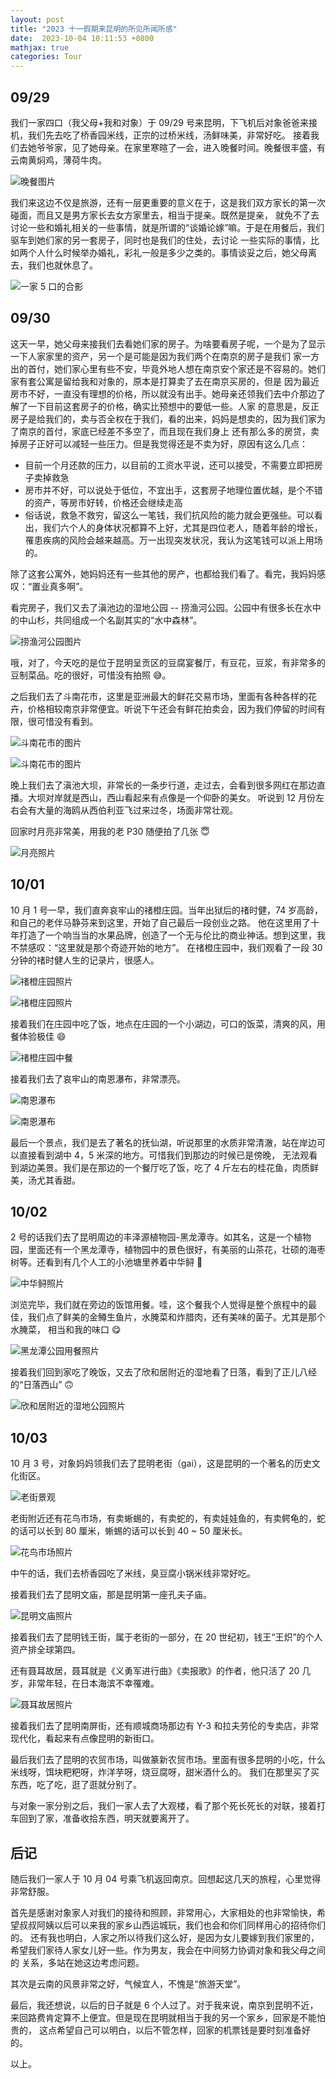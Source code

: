 ```yaml
---
layout: post
title: "2023 十一假期来昆明的所见所闻所感"
date:  2023-10-04 10:11:53 +0800
mathjax: true
categories: Tour
---
```


## 09/29

我们一家四口（我父母+我和对象）于 09/29 号来昆明，下飞机后对象爸爸来接机，我们先去吃了桥香园米线，正宗的过桥米线，汤鲜味美，非常好吃。
接着我们去她爷爷家，见了她母亲。在家里寒暄了一会，进入晚餐时间。晚餐很丰盛，有云南黄焖鸡，薄荷牛肉。

![晚餐图片](/assets/2023_0929_kunming_tour/0929_dinner.png)

我们来这边不仅是旅游，还有一层更重要的意义在于，这是我们双方家长的第一次碰面，而且又是男方家长去女方家里去，相当于提亲。既然是提亲，
就免不了去讨论一些和婚礼相关的一些事情，就是所谓的“谈婚论嫁”嘛。于是在用餐后，我们驱车到她们家的另一套房子，同时也是我们的住处，去讨论
一些实际的事情，比如两个人什么时候举办婚礼，彩礼一般是多少之类的。事情谈妥之后，她父母离去，我们也就休息了。

![一家 5 口的合影](/assets/2023_0929_kunming_tour/0929_five_people.png)

## 09/30

这天一早，她父母来接我们去看她们家的房子。为啥要看房子呢，一个是为了显示一下人家家里的资产，另一个是可能是因为我们两个在南京的房子是我们
家一方出的首付，她们家心里有些不安，毕竟外地人想在南京安个家还是不容易的。她们家有套公寓是留给我和对象的，原本是打算卖了去在南京买房的，但是
因为最近房市不好，一直没有理想的价格，所以就没有出手。她母亲还领我们去中介那边了解了一下目前这套房子的价格，确实比预想中的要低一些。人家
的意思是，反正房子是给我们的，卖与否全权在于我们，看的出来，妈妈是想卖的，因为我们家为了南京的首付，家底已经差不多空了，而且现在我们身上
还有那么多的房贷，卖掉房子正好可以减轻一些压力。但是我觉得还是不卖为好，原因有这么几点：
- 目前一个月还款的压力，以目前的工资水平说，还可以接受，不需要立即把房子卖掉救急
- 房市并不好，可以说处于低位，不宜出手，这套房子地理位置优越，是个不错的资产，等房市好转，价格还会继续走高
- 俗话说，救急不救穷，留这么一笔钱，我们抗风险的能力就会更强些。可以看出，我们六个人的身体状况都算不上好，尤其是四位老人，随着年龄的增长，
罹患疾病的风险会越来越高。万一出现突发状况，我认为这笔钱可以派上用场的。

除了这套公寓外，她妈妈还有一些其他的房产，也都给我们看了。看完，我妈妈感叹：“置业真多啊”。

看完房子，我们又去了滇池边的湿地公园 -- 捞渔河公园。公园中有很多长在水中的中山杉，共同组成一个名副其实的“水中森林”。

![捞渔河公园图片](/assets/2023_0929_kunming_tour/0930_laoyuhe.png)

哦，对了，今天吃的是位于昆明呈贡区的豆腐宴餐厅，有豆花，豆浆，有非常多的豆制菜品。吃的很好，可惜没有拍照 :sweat_smile:。

之后我们去了斗南花市，这里是亚洲最大的鲜花交易市场，里面有各种各样的花卉，价格相较南京非常便宜。听说下午还会有鲜花拍卖会，因为我们停留的时间有限，很可惜没有看到。

![斗南花市的图片](/assets/2023_0929_kunming_tour/0930_dounan_1.png)

![斗南花市的图片](/assets/2023_0929_kunming_tour/0930_dounan_2.png)

晚上我们去了滇池大坝，非常长的一条步行道，走过去，会看到很多网红在那边直播。大坝对岸就是西山，西山看起来有点像是一个仰卧的美女。
听说到 12 月份左右会有大量的海鸥从西伯利亚飞过来过冬，场面非常壮观。

回家时月亮非常美，用我的老 P30 随便拍了几张 :innocent:

![月亮照片](/assets/2023_0929_kunming_tour/0930_moon.png)

## 10/01

10 月 1 号一早，我们直奔哀牢山的禇橙庄园。当年出狱后的禇时健，74 岁高龄，和自己的老伴马静芬来到这里，开始了自己最后一段创业之路。
他在这里用了十年打造了一个响当当的水果品牌，创造了一个无与伦比的商业神话。想到这里，我不禁感叹：“这里就是那个奇迹开始的地方”。
在禇橙庄园中，我们观看了一段 30 分钟的禇时健人生的记录片，很感人。

![禇橙庄园照片](/assets/2023_0929_kunming_tour/1001_chuchengzhangyuan_1.png)

![禇橙庄园照片](/assets/2023_0929_kunming_tour/1001_chuchengzhangyuan_2.png)

接着我们在庄园中吃了饭，地点在庄园的一个小湖边，可口的饭菜，清爽的风，用餐体验极佳 :smile:

![禇橙庄园中餐](/assets/2023_0929_kunming_tour/1001_chuchengzhangyuan_lunch.png)

接着我们去了哀牢山的南恩瀑布，非常漂亮。

![南恩瀑布](/assets/2023_0929_kunming_tour/1001_nanenpubu_1.png)

![南恩瀑布](/assets/2023_0929_kunming_tour/1001_nanenpubu_2.png)

最后一个景点，我们是去了著名的抚仙湖，听说那里的水质非常清澈，站在岸边可以直接看到湖中 4，5 米深的地方。可惜我们到那边的时候已是傍晚，
无法观看到湖边美景。我们是在那边的一个餐厅吃了饭，吃了 4 斤左右的桂花鱼，肉质鲜美，汤尤其香甜。

## 10/02

2 号的话我们去了昆明周边的丰泽源植物园-黑龙潭寺。如其名，这是一个植物园，里面还有一个黑龙潭寺，植物园中的景色很好，有美丽的山茶花，壮硕的海枣
树等。还看到有几个人工的小池塘里养着中华鲟 :slightly_smiling_face:

![中华鲟照片](/assets/2023_0929_kunming_tour/1002_zhonghuaxun.png)

浏览完毕，我们就在旁边的饭馆用餐。哇，这个餐我个人觉得是整个旅程中的最佳，我们点了鲜美的金鳟生鱼片，水腌菜和炸腊肉，还有美味的菌子。尤其是那个水腌菜，
相当和我的味口 :yum:

![黑龙潭公园用餐照片](/assets/2023_0929_kunming_tour/1002_heilongtansi_lunch.png)

接着我们回到家吃了晚饭，又去了欣和居附近的湿地看了日落，看到了正儿八经的“日落西山” :upside_down_face:

![欣和居附近的湿地公园照片](/assets/2023_0929_kunming_tour/1002_wetland.png)

## 10/03

10 月 3 号，对象妈妈领我们去了昆明老街（gai），这是昆明的一个著名的历史文化街区。

![老街景观](/assets/2023_0929_kunming_tour/1003_laojie.png)

老街附近还有花鸟市场，有卖蜥蜴的，有卖蛇的，有卖娃娃鱼的，有卖鳄龟的，蛇的话可以长到 80 厘米，蜥蜴的话可以长到 40 ~ 50 厘米长。

![花鸟市场照片](/assets/2023_0929_kunming_tour/1003_huaniaoshichang.png)

中午的话，我们去桥香园吃了米线，臭豆腐小锅米线非常好吃。

接着我们去了昆明文庙，那是昆明第一座孔夫子庙。

![昆明文庙照片](/assets/2023_0929_kunming_tour/1003_kunmingwenmiao.png)

接着我们去了昆明钱王街，属于老街的一部分，在 20 世纪初，钱王“王炽”的个人资产排全球第四。

还有聂耳故居，聂耳就是《义勇军进行曲》《卖报歌》的作者，他只活了 20 几岁，非常年轻，在日本海滨不幸罹难。

![聂耳故居照片](/assets/2023_0929_kunming_tour/1003_nieerguju.png)

接着我们去了昆明南屏街，还有顺城商场那边有 Y-3 和拉夫劳伦的专卖店，非常现代化，看起来有点像昆明的新街口。

最后我们去了昆明的农贸市场，叫做篆新农贸市场。里面有很多昆明的小吃，什么米线呀，饵块粑粑呀，炸洋芋呀，烧豆腐呀，甜米酒什么的。
我们在那里买了买东西，吃了吃，逛了逛就分别了。

与对象一家分别之后，我们一家人去了大观楼，看了那个死长死长的对联，接着打车回到了家，准备收拾东西，明天就要离开了。

## 后记

随后我们一家人于 10 月 04 号乘飞机返回南京。回想起这几天的旅程，心里觉得非常舒服。

首先是感谢对象家人对我们的接待和照顾，非常用心，大家相处的也非常愉快，希望叔叔阿姨以后可以来我的家乡山西运城玩，我们也会和你们同样用心的招待你们的。
还有我也明白，人家之所以待我们这么好，是因为女儿要嫁到我们家里的，希望我们家待人家女儿好一些。作为男友，我会在中间努力协调对象和我父母之间的
关系，多站在她这边考虑问题。

其次是云南的风景非常之好，气候宜人，不愧是“旅游天堂”。

最后，我还想说，以后的日子就是 6 个人过了。对于我来说，南京到昆明不近，来回路费肯定算不上便宜。但是现在昆明就相当于我的另一个家乡，回家是不能怕贵的，
这点希望自己可以明白，以后不管怎样，回家的机票钱是要时刻准备好的。

以上。
